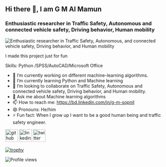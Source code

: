 ## Hi there 👋, I am G M Al Mamun
### Enthusiastic researcher in Traffic Safety, Autonomous and connected vehicle safety, Driving behavior, Human mobility
![Enthusiastic researcher in Traffic Safety, Autonomous, and connected vehicle safety, Driving behavior, and Human mobility](https://i.ytimg.com/vi/FAh_ex6niTY/maxresdefault.jpg)

I made this project just for fun

Skills: Python /SPSS/AutoCAD/Microsoft Office

- 🔭 I’m currently working on different machine-learning algorithms.  
- 🌱 I’m currently learning Python and Machine learning  
- 👯 I’m looking to collaborate on Traffic Safety, Autonomous and connected vehicle safety, Driving behavior, and Human mobility. 
- 💬 Ask me about Machine learning algorithms   
- 📫 How to reach me: https://bd.linkedin.com/in/g-m-sopnil 
- 😄 Pronouns: He/him 
- ⚡ Fun fact: When I grow up I want to be a good human being and traffic safety engineer. 


[<img src='https://cdn.jsdelivr.net/npm/simple-icons@3.0.1/icons/github.svg' alt='github' height='40'>](https://github.com/Sopnil99)  [<img src='https://cdn.jsdelivr.net/npm/simple-icons@3.0.1/icons/linkedin.svg' alt='linkedin' height='40'>](https://www.linkedin.com/in/https://bd.linkedin.com/in/g-m-sopnil/)  [<img src='https://cdn.jsdelivr.net/npm/simple-icons@3.0.1/icons/twitter.svg' alt='twitter' height='40'>](https://twitter.com/https://twitter.com/GSopnil)  

[![trophy](https://github-profile-trophy.vercel.app/?username=Sopnil99)](https://github.com/ryo-ma/github-profile-trophy)

![Profile views](https://gpvc.arturio.dev/Sopnil99)  
